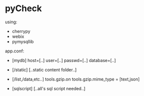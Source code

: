 # pyCheck

using:
-   cherrypy
-   webix
-   pymysqllib

app.conf:
-   [mydb]
    host=[..]
    user=[..]
    passwd=[..]
    database=[..]

-   [/static]
    [..static content folder..] 

-   [/list,/data,etc..]
    tools.gzip.on
    tools.gzip.mime_type = [text,json]

-   [sqlscript]
    [..all's sql script needed..]       